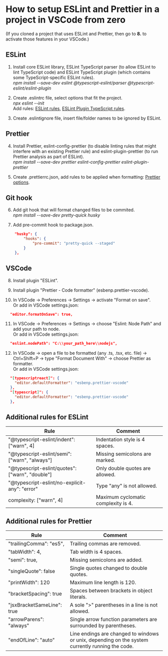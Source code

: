 # How to setup ESLint and Prettier in a project in VSCode from zero
(If you cloned a project that uses ESLint and Prettier, then go to **8.** to activate those features in your VSCode.)

## ESLint

1. Install core ESLint library, ESLint TypeScript parser (to allow ESLint to lint TypeScript code) and ESLint TypeScript plugin (which contains some TypeScript-specific ESLint rules).<br>
*npm install --save-dev eslint @typescript-eslint/parser @typescript-eslint/eslint-plugin*

2. Create .eslintrc file, select options that fit the project.<br>
*npx eslint --init*<br>
Add rules: [ESLint rules](https://eslint.org/docs/rules/), [ESLint Plugin TypeScript rules](https://github.com/typescript-eslint/typescript-eslint/tree/master/packages/eslint-plugin#supported-rules).

3. Create .eslintignore file, insert file/folder names to be ignored by ESLint.

## Prettier

4. Install Prettier, eslint-config-prettier (to disable linting rules that might interfere with an existing Prettier rule) and eslint-plugin-prettier (to run Prettier analysis as part of ESLint).<br>
*npm install --save-dev prettier eslint-config-prettier eslint-plugin-prettier*

5. Create .prettierrc.json, add rules to be applied when formatting: [Prettier options](https://prettier.io/docs/en/options.html).

## Git hook

6. Add git hook that will format changed files to be commited.<br>
*npm install --save-dev pretty-quick husky*

7. Add pre-commit hook to package.json.<br>
```json
    "husky": {
        "hooks": {
            "pre-commit": "pretty-quick --staged"
        }
    },
```

## VSCode

8. Install plugin "ESLint".

9. Install plugin "Prettier - Code formatter" (esbenp.prettier-vscode).

10. In VSCode -> Preferences -> Settings -> activate "Format on save".<br>
Or add in VSCode settings.json:
```json
  "editor.formatOnSave": true,
```

11. In VSCode -> Preferences -> Settings -> choose "Eslint: Node Path" and add your path to node.<br>
Or add in VSCode settings.json:
```json
  "eslint.nodePath": "C:\\your_path_here\\nodejs",
```

12. In VSCode -> open a file to be formatted (any .ts, .tsx, etc. file) -> Ctrl+Shift+P -> type "Format Document With" -> choose Prettier as formatter.<br>
Or add in VSCode settings.json:
```json
  "[typescriptreact]": {
    "editor.defaultFormatter": "esbenp.prettier-vscode"
  },
  "[typescript]": {
    "editor.defaultFormatter": "esbenp.prettier-vscode"
  },
```

## Additional rules for ESLint
| Rule | Comment |
| ---- | ------- |
|"@typescript-eslint/indent": ["warn", 4]|Indentation style is 4 spaces.|
|"@typescript-eslint/semi": ["warn", "always"]|Missing semicolons are marked.|
|"@typescript-eslint/quotes": ["warn", "double"]|Only double quotes are allowed.|
|"@typescript-eslint/no-explicit-any": "error"|Type "any" is not allowed.|
|complexity: ["warn", 4]|Maximum cyclomatic complexity is 4.|

## Additional rules for Prettier
| Rule | Comment |
| ---- | ------- |
|"trailingComma": "es5",|Trailing commas are removed.|
|"tabWidth": 4,|Tab width is 4 spaces.|
| "semi": true,|Missing semicolons are added.|
|"singleQuote": false|Single quotes changed to double quotes.|
|"printWidth": 120|Maximum line length is 120.|
|"bracketSpacing": true|Spaces between brackets in object literals.|
|"jsxBracketSameLine": true|A sole ">" parentheses in a line is not allowed.|
|"arrowParens": "always"|Single arrow function parameters are surrounded by parentheses.|
|"endOfLine": "auto"|Line endings are changed to windows or unix, depending on the system currently running the code.|
